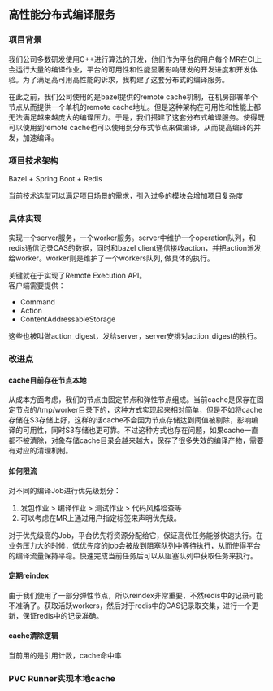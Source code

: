 ##  高性能分布式编译服务
### 项目背景
我们公司多数研发使用C++进行算法的开发，他们作为平台的用户每个MR在CI上会运行大量的编译作业，平台的可用性和性能显著影响研发的开发进度和开发体验。为了满足高可用高性能的诉求，我构建了这套分布式的编译服务。

在此之前，我们公司使用的是bazel提供的remote cache机制，在机房部署单个节点从而提供一个单机的remote cache地址。但是这种架构在可用性和性能上都无法满足越来越庞大的编译压力。于是，我们搭建了这套分布式编译服务。使得既可以使用到remote cache也可以使用到分布式节点来做编译，从而提高编译的并发，加速编译。

### 项目技术架构
Bazel + Spring Boot + Redis

当前技术选型可以满足项目场景的需求，引入过多的模块会增加项目复杂度

### 具体实现
实现一个server服务，一个worker服务。server中维护一个operation队列，和redis通信记录CAS的数据，同时和bazel client通信接收action，并把action派发给worker。worker则是维护了一个workers队列, 做具体的执行。

关键就在于实现了Remote Execution API。  
客户端需要提供：
- Command
- Action
- ContentAddressableStorage   

这些也被叫做action_digest，发给server，server安排对action_digest的执行。


### 改进点
#### cache目前存在节点本地
从成本方面考虑，我们的节点由固定节点和弹性节点组成。当前cache是保存在固定节点的/tmp/worker目录下的，这种方式实现起来相对简单，但是不如将cache存储在S3存储上好，这样的话cache不会因为节点存储达到阈值被剔除，影响编译的可用性，同时S3存储也更可靠。不过这种方式也存在问题，如果cache一直都不被清除，对象存储cache目录会越来越大，保存了很多失效的编译产物，需要有对应的清理机制。

#### 如何限流
对不同的编译Job进行优先级划分：  
1. 发包作业 > 编译作业 > 测试作业 > 代码风格检查等
2. 可以考虑在MR上通过用户指定标签来声明优先级。  

对于优先级高的Job，平台优先将资源分配给它，保证高优任务能够快速执行。在业务压力大的时候，低优先度的job会被放到阻塞队列中等待执行，从而使得平台的编译流量保持平稳。快速完成当前任务后可以从阻塞队列中获取任务来执行。

#### 定期reindex
由于我们使用了一部分弹性节点，所以reindex非常重要，不然redis中的记录可能不准确了。获取活跃workers，然后对于redis中的CAS记录取交集，进行一个更新，保证redis中的记录准确。

#### cache清除逻辑
当前用的是引用计数，cache命中率





### PVC Runner实现本地cache

